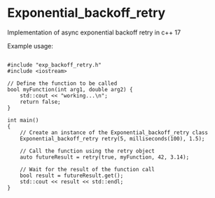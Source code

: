 # Exponential_backoff_retry
Implementation of async exponential backoff retry in c++ 17

Example usage:

```using namespace expbr;

#include "exp_backoff_retry.h"
#include <iostream>

// Define the function to be called
bool myFunction(int arg1, double arg2) {
    std::cout << "working...\n";
    return false;
}

int main()
{
    // Create an instance of the Exponential_backoff_retry class
    Exponential_backoff_retry retry(5, milliseconds(100), 1.5);

    // Call the function using the retry object
    auto futureResult = retry(true, myFunction, 42, 3.14);

    // Wait for the result of the function call
    bool result = futureResult.get();
    std::cout << result << std::endl;
}
```
